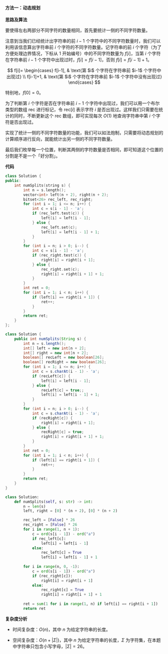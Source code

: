 #### 方法一：动态规划

**思路及算法**

要使得左右两部分不同字符的数量相同，首先要统计一侧的不同字符数量。

注意到当我们已经统计出字符串的前 $i-1$ 个字符中的不同字符数量时，我们可以利用该信息算出字符串前 $i$ 个字符的不同字符数量。记字符串的前 $i$ 个字符（为了方便处理边界情况，下标从 $1$ 开始编号）中的不同字符数量为 $f[i]$，当第 $i$ 个字符在字符串前 $i-1$ 个字符中出现过时，$f[i]=f[i-1]$，否则 $f[i]=f[i-1]+1$。

$$
f[i]=
\begin{cases}
f[i-1], & \text{第 $i$ 个字符在字符串前 $i-1$ 个字符中出现过} \\
f[i-1]+1, & \text{第 $i$ 个字符在字符串前 $i-1$ 个字符中没有出现过}
\end{cases}
$$

特别地，$f[0]=0$。

为了判断第 $i$ 个字符是否在字符串前 $i-1$ 个字符中出现过，我们可以用一个布尔类型的数组 $\text{rec}$ 进行标记，令 $\text{rec}[i]$ 表示字符 $i$ 是否出现过。这样我们只需要在统计的同时，不断更新这个 $\text{rec}$ 数组，即可实现每次 $O(1)$ 地查询字符串中第 $i$ 个字符是否出现过。

实现了统计一侧的不同字符数量的功能，我们可以如法炮制，只需要将动态规划的计算顺序进行反向，就能统计出另一侧的不同字符数量。

最后我们枚举每一个位置，判断其两侧的字符数量是否相同，即可知道这个位置的分割是不是一个「好分割」。

**代码**

```C++ [sol1-C++]
class Solution {
public:
    int numSplits(string s) {
        int n = s.length();
        vector<int> left(n + 2), right(n + 2);
        bitset<26> rec_left, rec_right;
        for (int i = 1; i <= n; i++) {
            int c = s[i - 1] - 'a';
            if (rec_left.test(c)) {
                left[i] = left[i - 1];
            } else {
                rec_left.set(c);
                left[i] = left[i - 1] + 1;
            }
        }
        for (int i = n; i > 0; i--) {
            int c = s[i - 1] - 'a';
            if (rec_right.test(c)) {
                right[i] = right[i + 1];
            } else {
                rec_right.set(c);
                right[i] = right[i + 1] + 1;
            }
        }
        int ret = 0;
        for (int i = 1; i < n; i++) {
            if (left[i] == right[i + 1]) {
                ret++;
            }
        }
        return ret;
    }
};
```

```Java [sol1-Java]
class Solution {
    public int numSplits(String s) {
        int n = s.length();
        int[] left = new int[n + 2];
        int[] right = new int[n + 2];
        boolean[] recLeft = new boolean[26];
        boolean[] recRight = new boolean[26];
        for (int i = 1; i <= n; i++) {
            int c = s.charAt(i - 1) - 'a';
            if (recLeft[c]) {
                left[i] = left[i - 1];
            } else {
                recLeft[c] = true;;
                left[i] = left[i - 1] + 1;
            }
        }
        for (int i = n; i > 0; i--) {
            int c = s.charAt(i - 1) - 'a';
            if (recRight[c]) {
                right[i] = right[i + 1];
            } else {
                recRight[c] = true;
                right[i] = right[i + 1] + 1;
            }
        }
        int ret = 0;
        for (int i = 1; i < n; i++) {
            if (left[i] == right[i + 1]) {
                ret++;
            }
        }
        return ret;
    }
}
```

```Python [sol1-Python3]
class Solution:
    def numSplits(self, s: str) -> int:
        n = len(s)
        left, right = [0] * (n + 2), [0] * (n + 2)

        rec_left = [False] * 26
        rec_right = [False] * 26
        for i in range(1, n + 1):
            c = ord(s[i - 1]) - ord("a")
            if rec_left[c]:
                left[i] = left[i - 1]
            else:
                rec_left[c] = True
                left[i] = left[i - 1] + 1
        
        for i in range(n, 0, -1):
            c = ord(s[i - 1]) - ord("a")
            if (rec_right[c]):
                right[i] = right[i + 1]
            else:
                rec_right[c] = True
                right[i] = right[i + 1] + 1
        
        ret = sum(1 for i in range(1, n) if left[i] == right[i + 1])
        return ret
```

**复杂度分析**

- 时间复杂度：$O(n)$，其中 $n$ 为给定字符串的长度。

- 空间复杂度：$O(n+|\Sigma|)$，其中 $n$ 为给定字符串的长度，$\Sigma$ 为字符集，在本题中字符串只包含小写字母，$|\Sigma| = 26$。